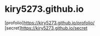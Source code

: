 # kiry5273.github.io
[profolio]https://kiry5273.github.io/profolio/
[secret]https://kiry5273.github.io/secret
